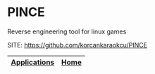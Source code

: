# PINCE

 Reverse engineering tool for linux games

 SITE: https://github.com/korcankaraokcu/PINCE

 | [Applications](https://portable-linux-apps.github.io/apps.html) | [Home](https://portable-linux-apps.github.io)
 | --- | --- |
